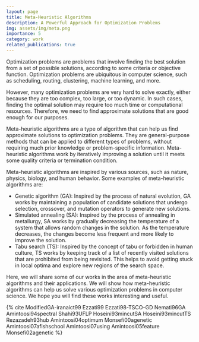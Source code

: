```yaml
---
layout: page
title: Meta-Heuristic Algorithms
description: A Powerful Approach for Optimization Problems
img: assets/img/meta.png
importance: 5
category: work
related_publications: true
---
```


Optimization problems are problems that involve finding the best solution from a set of possible solutions, according to some criteria or objective function. Optimization problems are ubiquitous in computer science, such as scheduling, routing, clustering, machine learning, and more.

However, many optimization problems are very hard to solve exactly, either because they are too complex, too large, or too dynamic. In such cases, finding the optimal solution may require too much time or computational resources. Therefore, we need to find approximate solutions that are good enough for our purposes.

Meta-heuristic algorithms are a type of algorithm that can help us find approximate solutions to optimization problems. They are general-purpose methods that can be applied to different types of problems, without requiring much prior knowledge or problem-specific information. Meta-heuristic algorithms work by iteratively improving a solution until it meets some quality criteria or termination condition.

Meta-heuristic algorithms are inspired by various sources, such as nature, physics, biology, and human behavior. Some examples of meta-heuristic algorithms are:

- Genetic algorithm (GA): Inspired by the process of natural evolution, GA works by maintaining a population of candidate solutions that undergo selection, crossover, and mutation operators to generate new solutions.
- Simulated annealing (SA): Inspired by the process of annealing in metallurgy, SA works by gradually decreasing the temperature of a system that allows random changes in the solution. As the temperature decreases, the changes become less frequent and more likely to improve the solution.
- Tabu search (TS): Inspired by the concept of tabu or forbidden in human culture, TS works by keeping track of a list of recently visited solutions that are prohibited from being revisited. This helps to avoid getting stuck in local optima and explore new regions of the search space.

Here, we will share some of our works in the area of meta-heuristic algorithms and their applications. We will show how meta-heuristic algorithms can help us solve various optimization problems in computer science. We hope you will find these works interesting and useful.

{% cite ModifiedGA-iranaict99 Ezzati99 Ezzati98-TSCO-GD Nemati96GA Amintoosi94spectral Shahi93UFLP Hoseini93mincutSA Hoseini93mincutTS Rezazadeh93hub Amintoosi04optimum Monsefi00agenetic Amintoosi07afishschool Amintoosi07using Amintoosi05feature  Monsefi02agenetic  %}